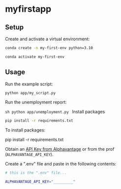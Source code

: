 # myfirstapp

## Setup

Create and activate a virtual environment:

```sh
conda create -n my-first-env python=3.10

conda activate my-first-env
```

## Usage

Run the example script:

```sh
python app/my_script.py
```

Run the unemployment report:

``sh
python app/unemployment.py
``
Install packages
```sh
pip install -r requirements.txt
```

To install packages: 

pip install -r requirements.txt


Obtain an [API Key from Alphavantage](https://www.alphavantage.co/support/#api-key) or from the prof (`ALPHAVANTAGE_API_KEY`).

Create a ".env" file and paste in the following contents:

```sh
# this is the ".env" file...

ALPHAVANTAGE_API_KEY="_________"
```